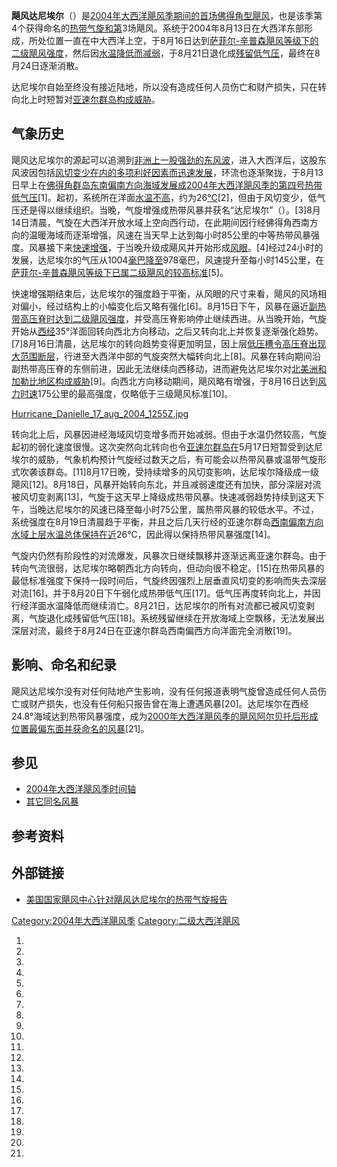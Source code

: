 **飓风达尼埃尔**（）是[2004年大西洋飓风季期间的首场](../Page/2004年大西洋飓风季.md "wikilink")[佛得角型飓风](../Page/佛得角型飓风.md "wikilink")，也是该季第4个获得命名的[热带气旋和第](../Page/热带气旋.md "wikilink")3场飓风。系统于2004年8月13日在大西洋东部形成，所处位置一直在中大西洋上空，于8月16日达到[萨菲尔-辛普森飓风等级下的二级飓风强度](../Page/萨菲尔-辛普森飓风等级.md "wikilink")，然后因[水温降低而减弱](../Page/海面温度.md "wikilink")，于8月21日退化成[残留低气压](../Page/低气压.md "wikilink")，最终在8月24日逐渐消散。

达尼埃尔自始至终没有接近陆地，所以没有造成任何人员伤亡和财产损失，只在转向北上时短暂对[亚速尔群岛构成威胁](../Page/亚速尔群岛.md "wikilink")。

## 气象历史

飓风达尼埃尔的源起可以追溯到[非洲上一股强劲的](../Page/非洲.md "wikilink")[东风波](../Page/东风波.md "wikilink")，进入大西洋后，这股东风波因包括[风切变少在内的多项利好因素而迅速发展](../Page/风切变.md "wikilink")，环流也逐渐聚拢，于8月13日早上在[佛得角群岛东南偏南方向海域发展成](../Page/佛得角.md "wikilink")[2004年大西洋飓风季的第四号热带低气压](../Page/2004年大西洋飓风季.md "wikilink")\[1\]。起初，系统所在洋面[水温不高](../Page/海面温度.md "wikilink")，约为26[°C](../Page/摄氏度.md "wikilink")\[2\]，但由于风切变少，低气压还是得以继续组织。当晚，气旋增强成热带风暴并获名“达尼埃尔”（）。\[3\]8月14日清晨，气旋在大西洋开放水域上空向西行动，在此期间因行经佛得角西南方向的温暖海域而逐渐增强，风速在当天早上达到每小时85公里的中等热带风暴强度。风暴接下来[快速增强](../Page/快速增强.md "wikilink")，于当晚升级成飓风并开始形成[风眼](../Page/风眼.md "wikilink")。\[4\]经过24小时的发展，达尼埃尔的气压从1004[毫巴降至](../Page/巴.md "wikilink")978毫巴，风速提升至每小时145公里，在[萨菲尔-辛普森飓风等级下已属二级飓风的较高标准](../Page/萨菲尔-辛普森飓风等级.md "wikilink")\[5\]。

快速增强期结束后，达尼埃尔的强度趋于平衡，从风眼的尺寸来看，飓风的风场相对偏小，经过结构上的小幅变化后又略有强化\[6\]。8月15日下午，风暴在逼近[副热带高压脊时达到二级飓风强度](../Page/副热带高压脊.md "wikilink")，并受高压脊影响停止继续西进。从当晚开始，气旋开始从[西经](../Page/经度.md "wikilink")35°洋面回转向西北方向移动，之后又转向北上并恢复逐渐强化趋势。\[7\]8月16日清晨，达尼埃尔的转向趋势变得更加明显，因上层[低压槽令高压脊出现大范围断层](../Page/低压槽.md "wikilink")，行进至大西洋中部的气旋突然大幅转向北上\[8\]。风暴在转向期间沿副热带高压脊的东侧前进，因此无法继续向西移动，进而避免达尼埃尔对[北美洲和](../Page/北美洲.md "wikilink")[加勒比地区构成威胁](../Page/加勒比地区.md "wikilink")\[9\]。向西北方向移动期间，飓风略有增强，于8月16日达到[风力时速](../Page/最大持续风速.md "wikilink")175公里的最高强度，仅略低于三级飓风标准\[10\]。

[Hurricane_Danielle_17_aug_2004_1255Z.jpg](https://zh.wikipedia.org/wiki/File:Hurricane_Danielle_17_aug_2004_1255Z.jpg "fig:Hurricane_Danielle_17_aug_2004_1255Z.jpg")

转向北上后，风暴因进经海域风切变增多而开始减弱。但由于水温仍然较高，气旋起初的弱化速度很慢。这次突然向北转向也令[亚速尔群岛在](../Page/亚速尔群岛.md "wikilink")5月17日短暂受到达尼埃尔的威胁，气象机构预计气旋经过数天之后，有可能会以热带风暴或温带气旋形式吹袭该群岛。\[11\]8月17日晚，受持续增多的风切变影响，达尼埃尔降级成一级飓风\[12\]。8月18日，风暴开始转向东北，并且减弱速度还有加快，部分深层对流被风切变剥离\[13\]，气旋于这天早上降级成热带风暴。快速减弱趋势持续到这天下午，当晚达尼埃尔的风速已降至每小时75公里，属热带风暴的较低水平。不过，系统强度在8月19日清晨趋于平衡，并且之后几天行经的亚速尔群岛[西南偏南方向水域上层水温总体保持在近](../Page/罗盘方位.md "wikilink")26°C，因此得以保持热带风暴强度\[14\]。

气旋内仍然有阶段性的对流爆发，风暴次日继续飘移并逐渐远离亚速尔群岛。由于转向气流很弱，达尼埃尔略朝西北方向转向，但动向很不稳定。\[15\]在热带风暴的最低标准强度下保持一段时间后，气旋终因强烈上层垂直风切变的影响而失去深层对流\[16\]，并于8月20日下午弱化成热带低气压\[17\]。低气压再度转向北上，并因行经洋面水温降低而继续消亡。8月21日，达尼埃尔的所有对流都已被风切变剥离，气旋退化成残留低气压\[18\]。系统残留继续在开放海域上空飘移，无法发展出深层对流，最终于8月24日在亚速尔群岛西南偏西方向洋面完全消散\[19\]。

## 影响、命名和纪录

飓风达尼埃尔没有对任何陆地产生影响，没有任何报道表明气旋曾造成任何人员伤亡或财产损失，也没有任何船只报告曾在海上遭遇风暴\[20\]。达尼埃尔在西经24.8°海域达到热带风暴强度，成为[2000年大西洋飓风季的](../Page/2000年大西洋飓风季.md "wikilink")[飓风阿尔贝托后形成位置最偏东面并获命名的风暴](../Page/2000年飓风阿尔贝托.md "wikilink")\[21\]。

## 参见

  - [2004年大西洋飓风季时间轴](../Page/2004年大西洋飓风季时间轴.md "wikilink")
  - [其它同名风暴](../Page/飓风达尼埃尔.md "wikilink")

## 参考资料

## 外部链接

  - [美国国家飓风中心针对飓风达尼埃尔的热带气旋报告](http://www.nhc.noaa.gov/data/tcr/AL042004_Danielle.pdf)

[Category:2004年大西洋飓风季](https://zh.wikipedia.org/wiki/Category:2004年大西洋飓风季 "wikilink")
[Category:二级大西洋飓风](https://zh.wikipedia.org/wiki/Category:二级大西洋飓风 "wikilink")

1.

2.

3.
4.

5.

6.
7.
8.

9.
10.
11.

12.
13.
14.
15.

16.

17.
18.

19.
20.
21.